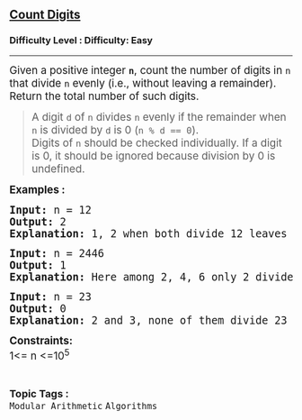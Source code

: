 <h2><a href="https://www.geeksforgeeks.org/problems/count-digits5716/1?page=3&sortBy=submissions">Count Digits</a></h2><h3>Difficulty Level : Difficulty: Easy</h3><hr><div class="problems_problem_content__Xm_eO"><p><span style="font-size: 14pt;">Given a positive integer <strong><code>n</code></strong>, count the number of digits in <code>n</code> that divide <code>n</code> evenly (i.e., without leaving a remainder). Return the total number of such digits.</span></p>
<blockquote>
<p><span style="font-size: 14pt;">A digit <code>d</code> of <code>n</code> divides <code>n</code> evenly if the remainder when <code>n</code> is divided by <code>d</code> is 0 (<code>n % d == 0</code>).</span><br><span style="font-size: 14pt;">Digits of <code>n</code> should be checked individually. If a digit is 0, it should be ignored because division by 0 is undefined.</span></p>
</blockquote>
<p><span style="font-size: 14pt;"><strong>Examples :</strong></span></p>
<pre><span style="font-size: 14pt;"><strong>Input: </strong>n = 12<strong>
Output: </strong>2<strong>
Explanation: </strong>1, 2 when both divide 12 leaves remainder 0.<br></span></pre>
<pre><span style="font-size: 14pt;"><strong>Input: </strong>n = 2446<strong>
Output: </strong>1<strong>
Explanation: </strong>Here among 2, 4, 6 only 2 divides 2446 evenly while 4 and 6 do not.</span></pre>
<pre><span style="font-size: 14pt;"><strong>Input: </strong>n = 23<strong>
Output: </strong>0<strong>
Explanation: </strong>2 and 3, none of them divide 23 evenly.
</span></pre>
<p><span style="font-size: 14pt;"><strong>Constraints:</strong><br>1&lt;= n &lt;=10<sup>5</sup></span></p></div><br><p><span style=font-size:18px><strong>Topic Tags : </strong><br><code>Modular Arithmetic</code>&nbsp;<code>Algorithms</code>&nbsp;